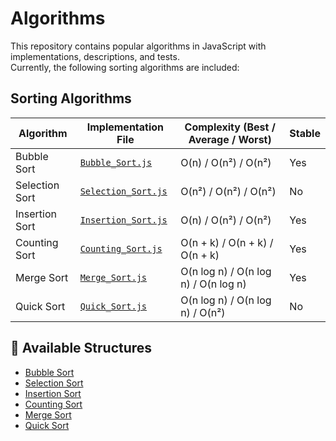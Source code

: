 # Algorithms
This repository contains popular algorithms in JavaScript with implementations, descriptions, and tests.  
Currently, the following sorting algorithms are included:

## Sorting Algorithms

| Algorithm              | Implementation File                                                                 | Complexity (Best / Average / Worst) | Stable |
|------------------------|------------------------------------------------------------------------------------|-------------------------------------|--------|
| Bubble Sort |[`Bubble_Sort.js`](./Bubble%20Sort/BubbleSort.js)| O(n) / O(n²) / O(n²)| Yes|
| Selection Sort |[`Selection_Sort.js`](./Selection%20Sort/SelectionSort.js)| O(n²) / O(n²) / O(n²)|No|
| Insertion Sort |[`Insertion_Sort.js`](./Insertion%20Sort/InsertionSort.js)| O(n) / O(n²) / O(n²)|Yes|
| Counting Sort |[`Counting_Sort.js`](./Counting%20Sort/CountingSort.js)| O(n + k) / O(n + k) / O(n + k)| Yes|
| Merge Sort | [`Merge_Sort.js`](./Merge%20Sort/MergeSort.js)| O(n log n) / O(n log n) / O(n log n)| Yes|
| Quick Sort | [`Quick_Sort.js`](./Quick%20Sort/QuickSort.js)| O(n log n) / O(n log n) / O(n²)| No|


## 📂 Available Structures

- [Bubble Sort](./Sorting/Bubble%20Sort)
- [Selection Sort](./Sorting/Selection%20Sort)
- [Insertion Sort](./Sorting/Insertion%20Sort)
- [Counting Sort](./Sorting/Counting%20Sort)
- [Merge Sort](./Sorting/Merge%20Sort)
- [Quick Sort](./Sorting/Quick%20Sort)